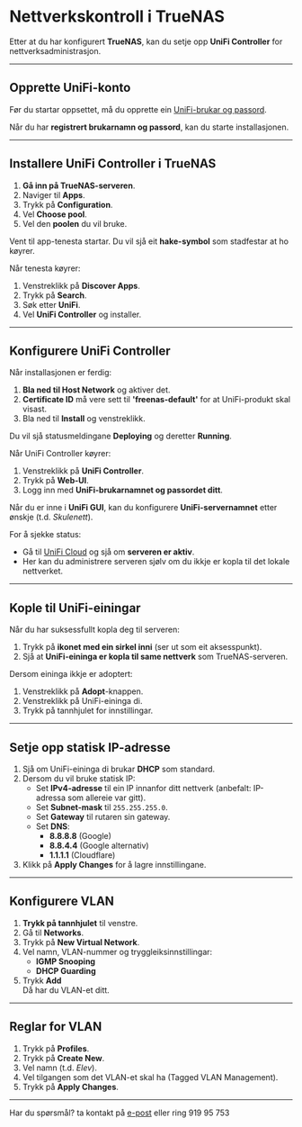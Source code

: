 # **Nettverkskontroll i TrueNAS**

Etter at du har konfigurert **TrueNAS**, kan du setje opp **UniFi Controller** for nettverksadministrasjon.

---

## **Opprette UniFi-konto**
Før du startar oppsettet, må du opprette ein [UniFi-brukar og passord](https://account.ui.com/register?redirect=https%3A%2F%2Fcommunity.ui.com%2Fquestions%2Fcreate-unifi-account%2F69ca4352-3de9-4213-8821-45e511113dc1).  

Når du har **registrert brukarnamn og passord**, kan du starte installasjonen.

---

## **Installere UniFi Controller i TrueNAS**
1. **Gå inn på TrueNAS-serveren**.
2. Naviger til **Apps**.
3. Trykk på **Configuration**.
4. Vel **Choose pool**.
5. Vel den **poolen** du vil bruke.

Vent til app-tenesta startar. Du vil sjå eit **hake-symbol** som stadfestar at ho køyrer.  

Når tenesta køyrer:
1. Venstreklikk på **Discover Apps**.
2. Trykk på **Search**.
3. Søk etter **UniFi**.
4. Vel **UniFi Controller** og installer.

---

## **Konfigurere UniFi Controller**
Når installasjonen er ferdig:
1. **Bla ned til Host Network** og aktiver det.
2. **Certificate ID** må vere sett til **'freenas-default'** for at UniFi-produkt skal visast.
3. Bla ned til **Install** og venstreklikk.

Du vil sjå statusmeldingane **Deploying** og deretter **Running**.  

Når UniFi Controller køyrer:
1. Venstreklikk på **UniFi Controller**.
2. Trykk på **Web-UI**.
3. Logg inn med **UniFi-brukarnamnet og passordet ditt**.

Når du er inne i **UniFi GUI**, kan du konfigurere **UniFi-servernamnet** etter ønskje (t.d. *Skulenett*).  

For å sjekke status:
- Gå til [UniFi Cloud](https://unifi.ui.com/) og sjå om **serveren er aktiv**.  
- Her kan du administrere serveren sjølv om du ikkje er kopla til det lokale nettverket.

---

## **Kople til UniFi-einingar**
Når du har suksessfullt kopla deg til serveren:
1. Trykk på **ikonet med ein sirkel inni** (ser ut som eit aksesspunkt).
2. Sjå at **UniFi-eininga er kopla til same nettverk** som TrueNAS-serveren.

Dersom eininga ikkje er adoptert:
1. Venstreklikk på **Adopt**-knappen.
2. Venstreklikk på UniFi-eininga di.
3. Trykk på tannhjulet for innstillingar.

---

## **Setje opp statisk IP-adresse**
1. Sjå om UniFi-eininga di brukar **DHCP** som standard.
2. Dersom du vil bruke statisk IP:
   - Set **IPv4-adresse** til ein IP innanfor ditt nettverk (anbefalt: IP-adressa som allereie var gitt).
   - Set **Subnet-mask** til `255.255.255.0`.
   - Set **Gateway** til rutaren sin gateway.
   - Set **DNS**:
     - **8.8.8.8** (Google)
     - **8.8.4.4** (Google alternativ)
     - **1.1.1.1** (Cloudflare)
3. Klikk på **Apply Changes** for å lagre innstillingane.

---

## **Konfigurere VLAN**
1. **Trykk på tannhjulet** til venstre.
2. Gå til **Networks**.
3. Trykk på **New Virtual Network**.
4. Vel namn, VLAN-nummer og tryggleiksinnstillingar:
   - **IGMP Snooping**
   - **DHCP Guarding**
5. Trykk **Add**  
Då har du VLAN-et ditt.

---

## **Reglar for VLAN**
1. Trykk på **Profiles**.
2. Trykk på **Create New**.
3. Vel namn (t.d. *Elev*).
4. Vel tilgangen som det VLAN-et skal ha (Tagged VLAN Management).
5. Trykk på **Apply Changes**.
---
Har du spørsmål? ta kontakt på [e-post](mailto:nickeike@outlook.com) eller ring 919 95 753